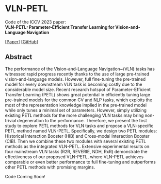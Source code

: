 # VLN-PETL
Code of the ICCV 2023 paper:
<br>**VLN-PETL: Parameter-Efficient Transfer Learning for Vision-and-Language Navigation**<br>

[[Paper](https://arxiv.org/pdf/2308.10172.pdf)] [[GitHub](https://github.com/YanyuanQiao/VLN-PETL)]

</p>

## Abstract
The performance of the Vision-and-Language Navigation~(VLN) tasks has witnessed rapid progress recently thanks to the use of large pre-trained vision-and-language models. However, full fine-tuning the pre-trained model for every downstream VLN task is becoming costly due to the considerable model size. Recent research hotspot of Parameter-Efficient Transfer Learning (PETL) shows great potential in efficiently tuning large pre-trained models for the common CV and NLP tasks, which exploits the most of the representation knowledge implied in the pre-trained model while only tunes a minimal set of parameters. However, simply utilizing existing PETL methods for the more challenging VLN tasks may bring non-trivial degeneration to the performance. Therefore, we present the first study to explore PETL methods for VLN tasks and propose a VLN-specific PETL method named VLN-PETL. Specifically, we design two PETL modules: Historical Interaction Booster (HIB) and Cross-modal Interaction Booster (CIB). Then we combine these two modules with several existing PETL methods as the integrated VLN-PETL. Extensive experimental results on four mainstream VLN tasks (R2R, REVERIE, NDH, RxR) demonstrate the effectiveness of our proposed VLN-PETL, where VLN-PETL achieves comparable or even better performance to full fine-tuning and outperforms other PETL methods with promising margins.


Code Coming Soon!

